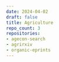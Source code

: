 ```yaml
---
date: 2024-04-02
draft: false
title: Agriculture
repo_count: 3
repositories:
- agecon-search
- agrirxiv
- organic-eprints
---
```



